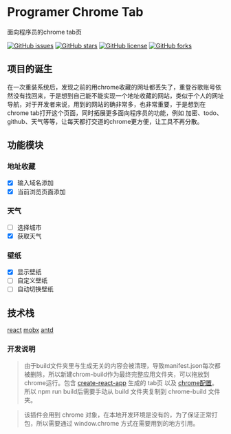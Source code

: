 # Programer Chrome Tab

面向程序员的chrome tab页

[![GitHub issues](https://img.shields.io/github/issues/Houserqu/chrome-tab.svg)](https://github.com/Houserqu/chrome-tab/issues) [![GitHub stars](https://img.shields.io/github/stars/Houserqu/chrome-tab.svg)](https://github.com/Houserqu/chrome-tab/stargazers) [![GitHub license](https://img.shields.io/github/license/Houserqu/chrome-tab.svg)](https://github.com/Houserqu/chrome-tab) [![GitHub forks](https://img.shields.io/github/forks/Houserqu/chrome-tab.svg)](https://github.com/Houserqu/chrome-tab/network)

## 项目的诞生

在一次重装系统后，发现之前的用chrome收藏的网址都丢失了，重登谷歌账号依然没有找回来，于是想到自己能不能实现一个地址收藏的网站，类似于个人的网址导航，对于开发者来说，用到的网站的确非常多，也非常重要，于是想到在chrome tab打开这个页面，同时拓展更多面向程序员的功能，例如 加密、todo、github、天气等等，让每天都打交道的chrome更方便，让工具不再分散。

## 功能模块

### 地址收藏

- [x] 输入域名添加
- [x] 当前浏览页面添加

### 天气

- [ ] 选择城市
- [x] 获取天气

### 壁纸

- [x] 显示壁纸
- [ ] 自定义壁纸
- [ ] 自动切换壁纸

## 技术栈

[react](https://github.com/facebook/react)
[mobx](https://github.com/mobxjs/mobx)
[antd](https://ant.design/)

### 开发说明

> 由于build文件夹里与生成无关的内容会被清理，导致manifest.json每次都被删除，所以新建chrom-build作为最终完整应用文件夹，可以拖放到chrome运行。包含 [create-react-app](https://github.com/facebook/create-react-app) 生成的 tab页 以及 [chrome配置](https://developer.chrome.com/apps/manifest)。所以 npm run build后需要手动从 build 文件夹复制到 chrome-build 文件夹。

> 该插件会用到 chrome 对象，在本地开发环境是没有的，为了保证正常打包，所以需要通过 window.chrome 方式在需要用到的地方引用。